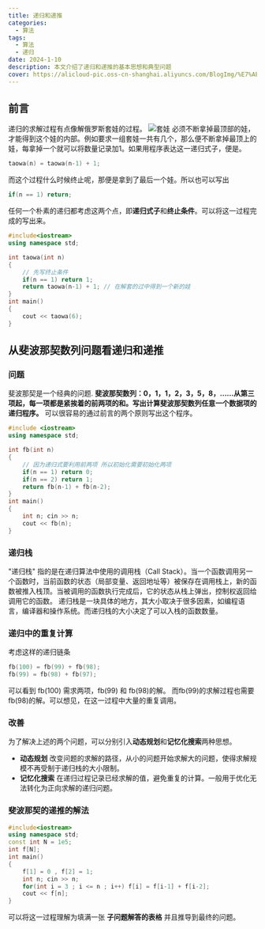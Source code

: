 ```yaml
---
title: 递归和递推
categories:
  - 算法
tags:
  - 算法
  - 递归
date: 2024-1-10
description: 本文介绍了递归和递推的基本思想和典型问题
cover: https://alicloud-pic.oss-cn-shanghai.aliyuncs.com/BlogImg/%E7%AE%97%E6%B3%95/%E9%80%92%E5%BD%92%E5%92%8C%E9%80%92%E6%8E%A8/%E4%BF%84%E7%BD%97%E6%96%AF%E5%A5%97%E5%A8%83.png
---
```

## 前言
递归的求解过程有点像解俄罗斯套娃的过程。
![套娃](https://alicloud-pic.oss-cn-shanghai.aliyuncs.com/BlogImg/%E7%AE%97%E6%B3%95/%E9%80%92%E5%BD%92%E5%92%8C%E9%80%92%E6%8E%A8/%E4%BF%84%E7%BD%97%E6%96%AF%E5%A5%97%E5%A8%83.png)
必须不断拿掉最顶部的娃，才能得到这个娃的内部。例如要求一组套娃一共有几个，那么便不断拿掉最顶上的娃，每拿掉一个就可以将数量记录加1。如果用程序表达这一递归式子，便是。
``` C++
taowa(n) = taowa(n-1) + 1;
```
而这个过程什么时候终止呢，那便是拿到了最后一个娃。所以也可以写出
```C++
if(n == 1) return;
```
任何一个朴素的递归都考虑这两个点，即**递归式子**和**终止条件**。可以将这一过程完成的写出来。
```C++
#include<iostream>
using namespace std;

int taowa(int n)
{
	// 先写终止条件
	if(n == 1) return 1;
	return taowa(n-1) + 1; // 在解套的过中得到一个新的娃
}
int main()
{
	cout << taowa(6);
}
```
## 从斐波那契数列问题看递归和递推
### 问题
斐波那契是一个经典的问题.
**斐波那契数列：0，1，1，2，3，5，8，……从第三项起，每一项都是紧挨着的前两项的和。写出计算斐波那契数列任意一个数据项的递归程序。**
可以很容易的通过前言的两个原则写出这个程序。
```C++
#include <iostream>
using namespace std;

int fb(int n)
{
	// 因为递归式要利用前两项 所以初始化需要初始化两项
	if(n == 1) return 0;
	if(n == 2) return 1;
	return fb(n-1) + fb(n-2); 
}
int main()
{
	int n; cin >> n;
	cout << fb(n);
}
```
### 递归栈
"递归栈" 指的是在递归算法中使用的调用栈（Call Stack）。当一个函数调用另一个函数时，当前函数的状态（局部变量、返回地址等）被保存在调用栈上，新的函数被推入栈顶。当被调用的函数执行完成后，它的状态从栈上弹出，控制权返回给调用它的函数。
递归栈是一块具体的地方，其大小取决于很多因素，如编程语言，编译器和操作系统。而递归栈的大小决定了可以入栈的函数数量。
### 递归中的重复计算
考虑这样的递归链条
```C++
fb(100) = fb(99) + fb(98);
fb(99) = fb(98) + fb(97);
```
可以看到 fb(100) 需求两项，fb(99) 和 fb(98)的解。 而fb(99)的求解过程也需要fb(98)的解。可以想见，在这一过程中大量的重复调用。
### 改善
为了解决上述的两个问题，可以分别引入**动态规划**和**记忆化搜索**两种思想。
+ **动态规划** 改变问题的求解的路径，从小的问题开始求解大的问题，使得求解规模不再受制于递归栈的大小限制。
+ **记忆化搜索** 在递归过程记录已经求解的值，避免重复的计算。一般用于优化无法转化为正向求解的递归问题。

### 斐波那契的递推的解法
```C++
#include<iostream>
using namespace std;
const int N = 1e5;
int f[N]; 
int main()
{ 
	f[1] = 0 , f[2] = 1; 
	int n; cin >> n; 
	for(int i = 3 ; i <= n ; i++) f[i] = f[i-1] + f[i-2]; 
	cout << f[n]; 
}
```
可以将这一过程理解为填满一张 **子问题解答的表格** 并且推导到最终的问题。